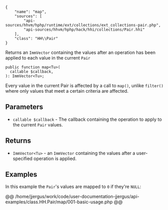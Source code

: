 ``` yamlmeta
{
    "name": "map",
    "sources": [
        "api-sources/hhvm/hphp/runtime/ext/collections/ext_collections-pair.php",
        "api-sources/hhvm/hphp/hack/hhi/collections/Pair.hhi"
    ],
    "class": "HH\\Pair"
}
```




Returns an ` ImmVector ` containing the values after an operation has been
applied to each value in the current `` Pair ``




``` Hack
public function map<Tu>(
  callable $callback,
): ImmVector<Tu>;
```




Every value in the current Pair is affected by a call to ` map() `, unlike
`` filter() `` where only values that meet a certain criteria are affected.




## Parameters




+ ` callable $callback ` - The callback containing the operation to apply to the
  current `` Pair `` values.




## Returns




* ` ImmVector<Tu> ` - an `` ImmVector `` containing the values after a user-specified
  operation is applied.




## Examples




In this example the ` Pair `'s values are mapped to `` 0 `` if they're ``` NULL ```:







@@ /home/jjergus/work/code/user-documentation-jjergus/api-examples/class.HH.Pair/map/001-basic-usage.php @@
<!-- HHAPIDOC -->
